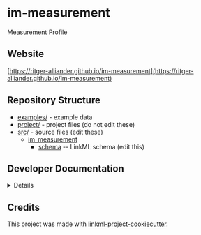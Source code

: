 # im-measurement

Measurement Profile

## Website

[https://ritger-alliander.github.io/im-measurement](https://ritger-alliander.github.io/im-measurement)

## Repository Structure

* [examples/](examples/) - example data
* [project/](project/) - project files (do not edit these)
* [src/](src/) - source files (edit these)
  * [im_measurement](src/im_measurement)
    * [schema](src/im_measurement/schema) -- LinkML schema
      (edit this)

## Developer Documentation

<details>
Use the `make` command to generate project artefacts:

* `make all`: make everything
* `make deploy`: deploys site
</details>

## Credits

This project was made with
[linkml-project-cookiecutter](https://github.com/linkml/linkml-project-cookiecutter).
